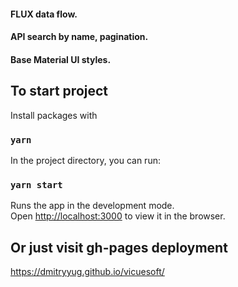 #### FLUX data flow. 
#### API search by name, pagination. 
#### Base Material UI styles.


## To start project

Install packages with 
### `yarn`

In the project directory, you can run:
### `yarn start`

Runs the app in the development mode.<br />
Open [http://localhost:3000](http://localhost:3000) to view it in the browser.

## Or just visit gh-pages deployment 
https://dmitryyug.github.io/vicuesoft/

